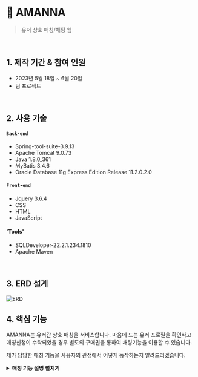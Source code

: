 # :pushpin: AMANNA
> 유저 상호 매칭/채팅 웹
  

</br>

## 1. 제작 기간 & 참여 인원
- 2023년 5월 18일 ~ 6월 20일
- 팀 프로젝트

</br>

## 2. 사용 기술
#### `Back-end`
  - Spring-tool-suite-3.9.13
  - Apache Tomcat 9.0.73
  - Java 1.8.0_361
  - MyBatis 3.4.6
  - Oracle Database 11g Express Edition Release 11.2.0.2.0
 
#### `Front-end`
  - Jquery 3.6.4
  - CSS
  - HTML
  - JavaScript

#### 'Tools'
- SQLDeveloper-22.2.1.234.1810
- Apache Maven

</br>

## 3. ERD 설계
![ERD](https://github.com/Integerous/all-in-one/assets/139945914/871ba24e-20b4-4064-b2f3-2d35ed87c309)


## 4. 핵심 기능
AMANNA는 유저간 상호 매칭을 서비스합니다.
마음에 드는 유저 프로필을 확인하고 매칭신청이 수락되었을 경우 
별도의 구매권을 통하여 채팅기능을 이용할 수 있습니다.

제가 담당한 매칭 기능을 사용자의 관점에서 어떻게 동작하는지 알려드리겠습니다.

<details>
<summary><b>매칭 기능 설명 펼치기</b></summary>
<div markdown="1">

### 4.1. 가입된 유저 목록 ( 프로필 )
![일반 유저 목록](https://github.com/Integerous/all-in-one/assets/139945914/c8c69ceb-c2ff-42b4-960f-b0055edf195f)
- **유저목록 확인**
- DB member 테이블에 저장된 유저목록 데이터 리스트를 Mybatis를 이용하여 모두 가져옵니다.
- table에 body 영역에서 c:forEach 방식으로 list를 표현합니다


### 4.2. 유저 프로필 확인
![유저 프로필 확인](https://github.com/Integerous/all-in-one/assets/139945914/d9c60193-501a-4d9f-bd8d-1f5fadfd751e)
- 특정 유저의 프로필을 확인하고 로그인 상태에서 매칭을 신청할 수 있습니다.
- '신청하기' 클릭시, 클릭된 해당  id 값이 <a>태그 안으로 저장되어 보내집니다.
- <a href="getMember.do?id=${user.id }"> 신청하기<br>(상세보기)
						</a>
      
  
- 저장된 id값은 MemberVO 타입의 vo에 담기고 DAO를 통해 해당 id를 가진 유저의 모든 데이터를 가져옵니다
- 	public MemberVO getMember(MemberVO vo) {
		System.out.println("===> MyBatis 사용 getMember() 실행");
		mybatis.selectOne("memberDAO.getMember", vo);
		
		return mybatis.selectOne("memberDAO.getMember", vo);
	}

- 유저 회원가입 시 사진등록이 안 되었을 경우 '등록된 사진이 없습니다' 표시
-**코드 확인**
          <tr>
						<td><img alt="등록한 사진이 없습니다" src="pictures/${user.imgName }"
							id="profilePic"></td>
					</tr>

### 4.3 나의 매칭목록 ( 발신 / 수신 )
- ![나의 매칭목록](https://github.com/Integerous/all-in-one/assets/139945914/5ff31e1b-73e2-4160-a00f-be674c8854d9)
  - 화면 상단에 내가 받은 매칭, 하단에 보낸 매칭을 띄웁니다.
    
  - 수신된 매칭목록에서 특정 유저 프로필 확인
  - <td><a href="getCaller.do?seq=${match.seq }&id=${member.id}&matchId=${match.id}">프로필
		확인</a>
    </td>
  - getCaller.do 로 실행된 컨트롤러를 통해서 이전에 받은 match.seq, member.id, match.id 값을 근거로 DAO를 거쳐 화면에 표시됩니다.
    
-**코드 확인**
  - @RequestMapping("/getCaller.do")
	public String getCaller(MatchVO vo, Model model, HttpSession session) {
		// 세션에서 "member" 속성 값을 가져옴
	    MemberVO member = (MemberVO) session.getAttribute("member");
	    System.out.println("로그인 정보 : " + member);
		
		MatchVO caller = matchService.getCaller(vo);
		model.addAttribute("caller", caller); // Model 객체 사용 View에 데이터 전달
		System.out.println("caller의 이미지네임 : " + caller.getImgName());
		return "getCaller.jsp";
	}	
    
  -**발신자 확인***
    ![매칭 수락하기](https://github.com/Integerous/all-in-one/assets/139945914/a31447ae-5b75-4afc-8e8c-7b3824165d42)
  매칭 발신자의 프로필을 확인하고 수락/거절을 동작할 수 있습니다.

  - 수락 시 form에 담긴 input 타입 yesMatch.do가 실행되어 하단의 값을 근거로 DB 진행상태 컬럼에 '수락'으로 표시 됩니다.
    <input type="hidden" name="seq"	id="matchSeq"> <input type="submit" value="수락하기"
						onclick="setMatchAction('yesMatch.do')">
      
  -**요청 수락 동작**
  - 진행상태가 '수락'으로 변경(UPDATE)됩니다.
	public void yesMatch(MatchVO vo) {
		System.out.println("===> MyBatis 사용 yesMatch(vo) 실행");
		System.out.println("===> 담긴값 : " + vo);
		mybatis.update("yesMatch", vo);
	}

   -**요청 거절 동작**
  - 수락과 같은 방식으로 컬럼에 '거절'로 표시됩니다.
  - 특이사항으로 거절,취소 상태인 경우 script를 통해 채팅실행을 방지했습니다.

-**코드 확인**
  - function chatTest(progress){
	if (progress === "거절") {
		alert("거절상태 입니다")
	} else if (progress === "수락") {
		alert("채팅을 시작합니다")
		window.open("chat.jsp","아만나 채팅","width=550, height=900");
	} else if (progress === "취소") {
		alert("신청취소 상태입니다")
	} else {
		alert("미응답 상태입니다")
	}
}


### 4.4. 수락 후 1대1 채팅
![보낸매칭 수락](https://github.com/Integerous/all-in-one/assets/139945914/e59383fd-20b4-4e22-a4fb-3a971aaa20ce)
이전에 스크립트 코드(window.open("chat.jsp","아만나 채팅","width=550, height=900");)를 통해 유저가 1대1 채팅을 할 수 있습니다. 

## 6. 회고 / 느낀점
